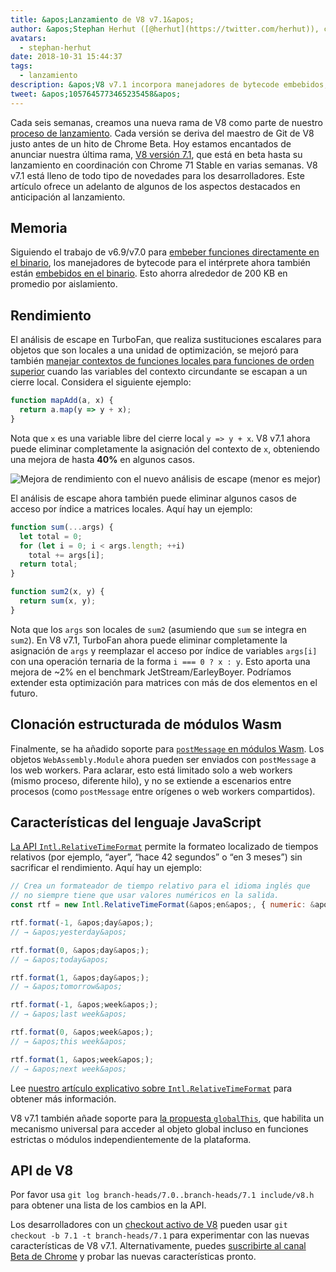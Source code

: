 ```yaml
---
title: &apos;Lanzamiento de V8 v7.1&apos;
author: &apos;Stephan Herhut ([@herhut](https://twitter.com/herhut)), clonador clonado de clones&apos;
avatars:
  - stephan-herhut
date: 2018-10-31 15:44:37
tags:
  - lanzamiento
description: &apos;V8 v7.1 incorpora manejadores de bytecode embebidos, análisis de escape mejorado en TurboFan, postMessage(wasmModule), Intl.RelativeTimeFormat y globalThis!&apos;
tweet: &apos;1057645773465235458&apos;
---
```

Cada seis semanas, creamos una nueva rama de V8 como parte de nuestro [proceso de lanzamiento](/docs/release-process). Cada versión se deriva del maestro de Git de V8 justo antes de un hito de Chrome Beta. Hoy estamos encantados de anunciar nuestra última rama, [V8 versión 7.1](https://chromium.googlesource.com/v8/v8.git/+log/branch-heads/7.1), que está en beta hasta su lanzamiento en coordinación con Chrome 71 Stable en varias semanas. V8 v7.1 está lleno de todo tipo de novedades para los desarrolladores. Este artículo ofrece un adelanto de algunos de los aspectos destacados en anticipación al lanzamiento.

<!--truncate-->
## Memoria

Siguiendo el trabajo de v6.9/v7.0 para [embeber funciones directamente en el binario](/blog/embedded-builtins), los manejadores de bytecode para el intérprete ahora también están [embebidos en el binario](https://bugs.chromium.org/p/v8/issues/detail?id=8068). Esto ahorra alrededor de 200 KB en promedio por aislamiento.

## Rendimiento

El análisis de escape en TurboFan, que realiza sustituciones escalares para objetos que son locales a una unidad de optimización, se mejoró para también [manejar contextos de funciones locales para funciones de orden superior](https://bit.ly/v8-turbofan-context-sensitive-js-operators) cuando las variables del contexto circundante se escapan a un cierre local. Considera el siguiente ejemplo:

```js
function mapAdd(a, x) {
  return a.map(y => y + x);
}
```

Nota que `x` es una variable libre del cierre local `y => y + x`. V8 v7.1 ahora puede eliminar completamente la asignación del contexto de `x`, obteniendo una mejora de hasta **40%** en algunos casos.

![Mejora de rendimiento con el nuevo análisis de escape (menor es mejor)](/_img/v8-release-71/improved-escape-analysis.svg)

El análisis de escape ahora también puede eliminar algunos casos de acceso por índice a matrices locales. Aquí hay un ejemplo:

```js
function sum(...args) {
  let total = 0;
  for (let i = 0; i < args.length; ++i)
    total += args[i];
  return total;
}

function sum2(x, y) {
  return sum(x, y);
}
```

Nota que los `args` son locales de `sum2` (asumiendo que `sum` se integra en `sum2`). En V8 v7.1, TurboFan ahora puede eliminar completamente la asignación de `args` y reemplazar el acceso por índice de variables `args[i]` con una operación ternaria de la forma `i === 0 ? x : y`. Esto aporta una mejora de ~2% en el benchmark JetStream/EarleyBoyer. Podríamos extender esta optimización para matrices con más de dos elementos en el futuro.

## Clonación estructurada de módulos Wasm

Finalmente, se ha añadido soporte para [`postMessage` en módulos Wasm](https://github.com/WebAssembly/design/pull/1074). Los objetos `WebAssembly.Module` ahora pueden ser enviados con `postMessage` a los web workers. Para aclarar, esto está limitado solo a web workers (mismo proceso, diferente hilo), y no se extiende a escenarios entre procesos (como `postMessage` entre orígenes o web workers compartidos).

## Características del lenguaje JavaScript

[La API `Intl.RelativeTimeFormat`](/features/intl-relativetimeformat) permite la formateo localizado de tiempos relativos (por ejemplo, “ayer”, “hace 42 segundos” o “en 3 meses”) sin sacrificar el rendimiento. Aquí hay un ejemplo:

```js
// Crea un formateador de tiempo relativo para el idioma inglés que
// no siempre tiene que usar valores numéricos en la salida.
const rtf = new Intl.RelativeTimeFormat(&apos;en&apos;, { numeric: &apos;auto&apos; });

rtf.format(-1, &apos;day&apos;);
// → &apos;yesterday&apos;

rtf.format(0, &apos;day&apos;);
// → &apos;today&apos;

rtf.format(1, &apos;day&apos;);
// → &apos;tomorrow&apos;

rtf.format(-1, &apos;week&apos;);
// → &apos;last week&apos;

rtf.format(0, &apos;week&apos;);
// → &apos;this week&apos;

rtf.format(1, &apos;week&apos;);
// → &apos;next week&apos;
```

Lee [nuestro artículo explicativo sobre `Intl.RelativeTimeFormat`](/features/intl-relativetimeformat) para obtener más información.

V8 v7.1 también añade soporte para [la propuesta `globalThis`](/features/globalthis), que habilita un mecanismo universal para acceder al objeto global incluso en funciones estrictas o módulos independientemente de la plataforma.

## API de V8

Por favor usa `git log branch-heads/7.0..branch-heads/7.1 include/v8.h` para obtener una lista de los cambios en la API.

Los desarrolladores con un [checkout activo de V8](/docs/source-code#using-git) pueden usar `git checkout -b 7.1 -t branch-heads/7.1` para experimentar con las nuevas características de V8 v7.1. Alternativamente, puedes [suscribirte al canal Beta de Chrome](https://www.google.com/chrome/browser/beta.html) y probar las nuevas características pronto.
